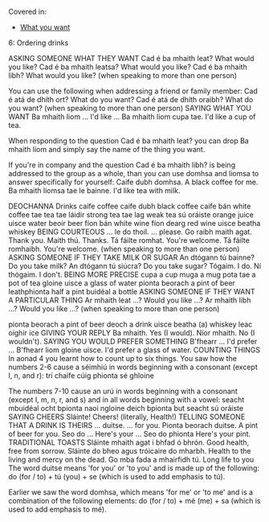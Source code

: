 Covered in:
* [What you want](../../notes/what-you-want.md)

6: Ordering drinks

ASKING SOMEONE WHAT THEY WANT
Cad é ba mhaith leat? What would you like?
Cad é ba mhaith leatsa? What would you like?
Cad é ba mhaith libh? What would you like? (when speaking to more than one person)

You can use the following when addressing a friend or family member:
Cad é atá de dhíth ort? What do you want?
Cad é atá de dhíth oraibh? What do you want? (when speaking to more than one person)
SAYING WHAT YOU WANT
Ba mhaith liom ... I'd like ...
Ba mhaith liom cupa tae. I'd like a cup of tea.

When responding to the question Cad é ba mhaith leat? you can drop Ba mhaith liom and simply say the name of the thing you want.

If you're in company and the question Cad é ba mhaith libh? is being addressed to the group as a whole, than you can use domhsa and liomsa to answer specifically for yourself:
Caife dubh domhsa. A black coffee for me.
Ba mhaith liomsa tae le bainne. I'd like tea with milk.

DEOCHANNA Drinks
caife	coffee
caife dubh	black coffee
caife bán	white coffee
tae	tea
tae láidir	strong tea
tae lag	weak tea
sú oráiste	orange juice
uisce	water
beoir	beer
fíon bán	white wine
fíon dearg	red wine
uisce beatha	whiskey
BEING COURTEOUS
... le do thoil. ... please.
Go raibh maith agat. Thank you.
Maith thú. Thanks.
Tá fáilte romhat. You're welcome.
Tá fáilte romhaibh. You're welcome. (when speaking to more than one person)
ASKING SOMEONE IF THEY TAKE MILK OR SUGAR
An dtógann tú bainne? Do you take milk?
An dtógann tú siúcra? Do you take sugar?
Tógaim. I do.
Ní thógaim. I don't.
BEING MORE PRECISE
cupa	a cup
muga	a mug
pota tae	a pot of tea
gloine uisce	a glass of water
pionta beorach	a pint of beer
leathphionta	half a pint
buidéal	a bottle
ASKING SOMEONE IF THEY WANT A PARTICULAR THING
Ar mhaith leat ...? Would you like ...?
Ar mhaith libh ...? Would you like ...? (when speaking to more than one person)

pionta beorach	a pint of beer
deoch	a drink
uisce beatha	(a) whiskey
leac oighir	ice
GIVING YOUR REPLY
Ba mhaith. Yes (I would).
Níor mhaith. No (I wouldn't).
SAYING YOU WOULD PREFER SOMETHING
B'fhearr ... I'd prefer ...
B'fhearr liom gloine uisce. I'd prefer a glass of water.
COUNTING THINGS
In aonad 4 you learnt how to count up to six things. You saw how the numbers 2-6 cause a séimhiú in words beginning with a consonant (except l, n, and r):
trí chaife
cúig phionta
sé ghloine

The numbers 7-10 cause an urú in words beginning with a consonant (except l, m, n, r, and s) and in all words beginning with a vowel:
seacht mbuidéal
ocht bpionta
naoi ngloine
deich bpionta
but
seacht sú oráiste
SAYING CHEERS
Sláinte! Cheers! (literally, Health!)
TELLING SOMEONE THAT A DRINK IS THEIRS
... duitse. ... for you.
Pionta beorach duitse. A pint of beer for you.
Seo do ... Here's your ...
Seo do phionta Here's your pint.
TRADITIONAL TOASTS
Sláinte mhaith agat i bhfad ó bhrón.
Good health, free from sorrow.
Sláinte do bheo agus tróicaire do mharbh.
Health to the living and mercy on the dead.
Go mba fada a mhairfidh tú.
Long life to you
The word duitse means 'for you' or 'to you' and is made up of the following:
do (for / to) + tú (you) + se (which is used to add emphasis to tú).

Earlier we saw the word domhsa, which means 'for me' or 'to me' and is a combination of the following elements:
do (for / to) + mé (me) + sa (which is used to add emphasis to mé).